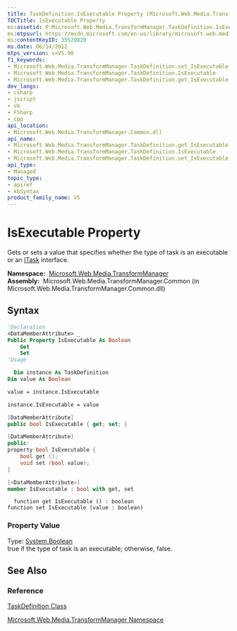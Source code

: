 ```yaml
---
title: TaskDefinition.IsExecutable Property (Microsoft.Web.Media.TransformManager)
TOCTitle: IsExecutable Property
ms:assetid: P:Microsoft.Web.Media.TransformManager.TaskDefinition.IsExecutable
ms:mtpsurl: https://msdn.microsoft.com/en-us/library/microsoft.web.media.transformmanager.taskdefinition.isexecutable(v=VS.90)
ms:contentKeyID: 35520820
ms.date: 06/14/2012
mtps_version: v=VS.90
f1_keywords:
- Microsoft.Web.Media.TransformManager.TaskDefinition.set_IsExecutable
- Microsoft.Web.Media.TransformManager.TaskDefinition.IsExecutable
- Microsoft.Web.Media.TransformManager.TaskDefinition.get_IsExecutable
dev_langs:
- csharp
- jscript
- vb
- FSharp
- cpp
api_location:
- Microsoft.Web.Media.TransformManager.Common.dll
api_name:
- Microsoft.Web.Media.TransformManager.TaskDefinition.get_IsExecutable
- Microsoft.Web.Media.TransformManager.TaskDefinition.IsExecutable
- Microsoft.Web.Media.TransformManager.TaskDefinition.set_IsExecutable
api_type:
- Managed
topic_type:
- apiref
- kbSyntax
product_family_name: VS
---
```


# IsExecutable Property

Gets or sets a value that specifies whether the type of task is an executable or an [ITask](itask-interface-microsoft-web-media-transformmanager.md) interface.

**Namespace:**  [Microsoft.Web.Media.TransformManager](microsoft-web-media-transformmanager-namespace.md)  
**Assembly:**  Microsoft.Web.Media.TransformManager.Common (in Microsoft.Web.Media.TransformManager.Common.dll)

## Syntax

```vb
'Declaration
<DataMemberAttribute> _
Public Property IsExecutable As Boolean
    Get
    Set
'Usage

  Dim instance As TaskDefinition
Dim value As Boolean

value = instance.IsExecutable

instance.IsExecutable = value
```

```csharp
[DataMemberAttribute]
public bool IsExecutable { get; set; }
```

```cpp
[DataMemberAttribute]
public:
property bool IsExecutable {
    bool get ();
    void set (bool value);
}
```

``` fsharp
[<DataMemberAttribute>]
member IsExecutable : bool with get, set
```

```jscript
  function get IsExecutable () : boolean
function set IsExecutable (value : boolean)
```

### Property Value

Type: [System.Boolean](https://msdn.microsoft.com/library/a28wyd50)  
true if the type of task is an executable; otherwise, false.  

## See Also

### Reference

[TaskDefinition Class](taskdefinition-class-microsoft-web-media-transformmanager.md)

[Microsoft.Web.Media.TransformManager Namespace](microsoft-web-media-transformmanager-namespace.md)

